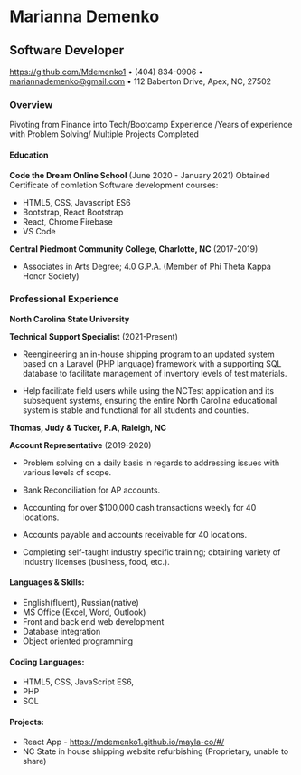# Marianna Demenko

## Software Developer

https://github.com/Mdemenko1 • (404) 834-0906 •
mariannademenko@gmail.com • 112 Baberton Drive, Apex, NC, 27502

### Overview

Pivoting from Finance into Tech/Bootcamp Experience /Years of experience with Problem Solving/ Multiple Projects Completed

#### Education
 **Code the Dream Online School** 
  (June 2020 - January 2021)
  Obtained Certificate of comletion Software development courses:

- HTML5, CSS, Javascript ES6
- Bootstrap, React Bootstrap
- React, Chrome Firebase
- VS Code


**Central Piedmont Community College, Charlotte, NC**
(2017-2019)


-   Associates in Arts Degree; 4.0 G.P.A. (Member of Phi Theta Kappa
    Honor Society)

### Professional Experience

**North Carolina State University**

**Technical Support Specialist** (2021-Present)

-   Reengineering an in-house shipping program to an updated system based on a Laravel (PHP language) framework with a supporting SQL database to facilitate management of inventory levels of test materials.

-	Help facilitate field users while using the NCTest application and its subsequent systems, ensuring the entire North Carolina educational system is stable and functional for all students and counties.



**Thomas, Judy & Tucker, P.A, Raleigh, NC**

**Account Representative** (2019-2020)

- Problem solving on a daily basis in regards to addressing issues with various levels of scope.

-   Bank Reconciliation for AP accounts.

-   Accounting for over \$100,000 cash transactions weekly for 40 locations.

-   Accounts payable and accounts receivable for 40 locations.

- Completing self-taught industry specific training; obtaining variety of industry licenses (business, food, etc.).




#### Languages & Skills:
-   English(fluent), Russian(native)
-   MS Office (Excel, Word, Outlook)
- Front and back end web development
- Database integration
- Object oriented programming 

#### Coding Languages:
-   HTML5, CSS, JavaScript ES6,
-   PHP
-   SQL

#### Projects:
- React App - https://mdemenko1.github.io/mayla-co/#/
- NC State in house shipping website refurbishing (Proprietary, unable to share) 
